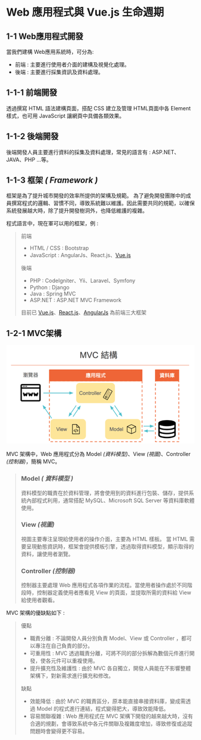 # Web 應用程式與 Vue.js 生命週期

## **1-1** Web應用程式開發

當我們建構 Web應用系統時，可分為:
- 前端 : 主要進行使用者介面的建構及視覺化處理。
- 後端 : 主要進行採集資訊及資料處理。

## **1-1-1** 前端開發

透過撰寫 HTML 語法建構頁面，搭配 CSS 建立及管理 HTML頁面中各 Element 樣式，也可用 JavaScript 讓網頁中具備各類效果。

## **1-1-2** 後端開發

後端開發人員主要進行資料的採集及資料處理，常見的語言有 : ASP.NET、JAVA、PHP ...等。

## **1-1-3** 框架 *( Framework )*

框架是為了提升城市開發的效率所提供的架構及規範。 為了避免開發團隊中的成員撰寫程式的邏輯、習慣不同，導致系統難以維護。因此需要共同的規範，以確保系統發展越大時，除了提升開發樹洞外，也降低維護的複雜。

程式語言中，現在軍可以用的框架，例 : 

> 前端
> - HTML / CSS : Bootstrap
> - JavaScript : AngularJs、React.js、[Vue.js](https://vuejs.org/)
> 
> 後端
> - PHP : CodeIgniter、Yii、Laravel、Symfony
> - Python : Django
> - Java : Spring MVC
> - ASP.NET : ASP.NET MVC Framework
>
>目前已 [Vue.js](https://github.com/vuejs/vue)、[React.js](https://github.com/facebook/react)、[AngularJs](https://github.com/angular/angular.js) 為前端三大框架

## **1-2-1** MVC架構

![MVC](/Vue.js/img/MVC.webp "MVC")

MVC 架構中，Web 應用程式分為 Model *(資料模型)*、View *(視圖)*、Controller *(控制器)*，簡稱 MVC。

> ### Model *( 資料模型 )*  
> 資料模型的職責在於資料管理，將會使用到的資料進行包裝、儲存，提供系統內部程式利用，通常搭配 MySQL、Microsoft SQL Server 等資料庫軟體使用。
> ### View *(視圖)*
> 視圖主要專注呈現給使用者的操作介面，主要為 HTML 樣板。 當 HTML 需要呈現動態資訊時，框架會提供模板引擎，透過取得資料模型，顯示取得的資料，讓使用者瀏覽。
> ### Controller *(控制器)*
> 控制器主要處理 Web 應用程式各項作業的流程。當使用者操作處於不同階段時，控制器定義使用者應看見 View 的頁面，並提取所需的資料給 View 給使用者觀看。

MVC 架構的優缺點如下 : 

> 優點
> - 職責分離 : 不論開發人員分別負責 Model、View 或 Controller ，都可以專注在自己負責的部分。
> - 可重用性 : MVC 透過職責分離，可將不同的部分拆解為數個元件進行開發，使各元件可以重複使用。
> - 提升擴充性及維護性 : 由於 MVC 各自獨立，開發人員能在不影響整體架構下，對新需求進行擴充和修改。
>
> 缺點
> - 效能降低 : 由於 MVC 的職責區分，原本能直接串接資料庫，變成需透過 Model 的程式進行連結，程式變得肥大，導致效能降低。
> - 容易關聯複雜 : Web 應用程式在 MVC 架構下開發的越來越大時，沒有合適的規劃，會導致系統中各元件關聯及複雜度增加，導致修復或追蹤問題時會變得更不容易。


